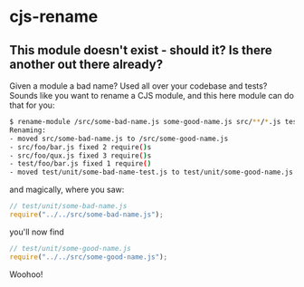 # cjs-rename

## This module doesn't exist - should it? Is there another out there already?

Given a module a bad name? Used all over your codebase and tests? Sounds like you want to rename a CJS module, and this here module can do that for you:

```sh
$ rename-module /src/some-bad-name.js some-good-name.js src/**/*.js test/**/*.js
Renaming:
- moved src/some-bad-name.js to /src/some-good-name.js
- src/foo/bar.js fixed 2 require()s
- src/foo/qux.js fixed 3 require()s
- test/foo/bar.js fixed 1 require()
- moved test/unit/some-bad-name-test.js to test/unit/some-good-name.js
```

and magically, where you saw:

```javascript
// test/unit/some-bad-name.js
require("../../src/some-bad-name.js");
```

you'll now find

```javascript
// test/unit/some-good-name.js
require("../../src/some-good-name.js");
```

Woohoo!

